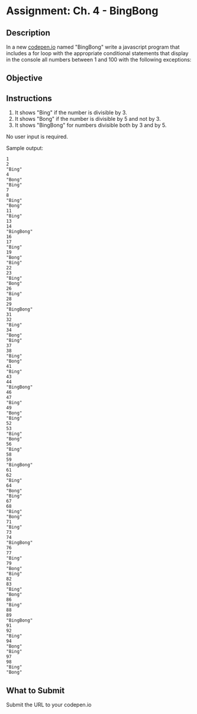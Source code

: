 # Assignment: Ch. 4 - BingBong

## Description

In a new [codepen.io](https://codepen.io/pen/) named "BingBong" write a javascript program that includes a for loop with the appropriate conditional statements that display in the console all numbers between 1 and 100 with the following exceptions:

## Objective

## Instructions

1. It shows "Bing" if the number is divisible by 3.
2. It shows "Bong" if the number is divisible by 5 and not by 3.
3. It shows "BingBong" for numbers divisible both by 3 and by 5.

No user input is required.

Sample output:

```
1
2
"Bing"
4
"Bong"
"Bing"
7
8
"Bing"
"Bong"
11
"Bing"
13
14
"BingBong"
16
17
"Bing"
19
"Bong"
"Bing"
22
23
"Bing"
"Bong"
26
"Bing"
28
29
"BingBong"
31
32
"Bing"
34
"Bong"
"Bing"
37
38
"Bing"
"Bong"
41
"Bing"
43
44
"BingBong"
46
47
"Bing"
49
"Bong"
"Bing"
52
53
"Bing"
"Bong"
56
"Bing"
58
59
"BingBong"
61
62
"Bing"
64
"Bong"
"Bing"
67
68
"Bing"
"Bong"
71
"Bing"
73
74
"BingBong"
76
77
"Bing"
79
"Bong"
"Bing"
82
83
"Bing"
"Bong"
86
"Bing"
88
89
"BingBong"
91
92
"Bing"
94
"Bong"
"Bing"
97
98
"Bing"
"Bong"
```

## What to Submit

Submit the URL to your codepen.io
